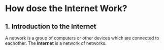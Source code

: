 # How dose the Internet Work?

## 1. Introduction to the Internet

A network is a group of computers or other devices which are connected to eachother.
The **Internet** is a network of networks.
